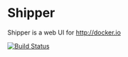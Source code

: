 Shipper 
==========

Shipper is a web UI for http://docker.io

[![Build Status](https://travis-ci.org/coderoamer/shipper.svg?branch=master)](https://travis-ci.org/coderoamer/shipper)